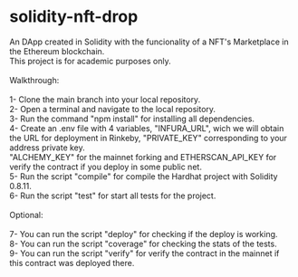 # solidity-nft-drop <br/>
An DApp created in Solidity with the funcionality of a NFT's Marketplace in the Ethereum blockchain. <br/>
This project is for academic purposes only. <br/>
<br/>
Walkthrough: <br/>
<br/>
1- Clone the main branch into your local repository. <br/>
2- Open a terminal and navigate to the local repository. <br/>
3- Run the command "npm install" for installing all dependencies. <br/>
4- Create an .env file with 4 variables, "INFURA_URL", wich we will obtain the URL for deployment in Rinkeby, "PRIVATE_KEY" corresponding to your address private key. <br/>
   "ALCHEMY_KEY" for the mainnet forking and ETHERSCAN_API_KEY for verify the contract if you deploy in some public net. <br/>
5- Run the script "compile" for compile the Hardhat project with Solidity 0.8.11. <br/>
6- Run the script "test" for start all tests for the project. <br/>
<br/>
Optional: <br/>
<br/>
7- You can run the script "deploy" for checking if the deploy is working. <br/>
8- You can run the script "coverage" for checking the stats of the tests. <br/>
9- You can run the script "verify" for verify the contract in the mainnet if this contract was deployed there. <br/>
<br/>
